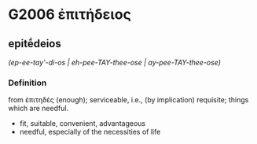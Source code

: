 # G2006 ἐπιτήδειος

## epitḗdeios

_(ep-ee-tay'-di-os | eh-pee-TAY-thee-ose | ay-pee-TAY-thee-ose)_

### Definition

from ἐπιτηδές (enough); serviceable, i.e., (by implication) requisite; things which are needful.

- fit, suitable, convenient, advantageous
- needful, especially of the necessities of life

